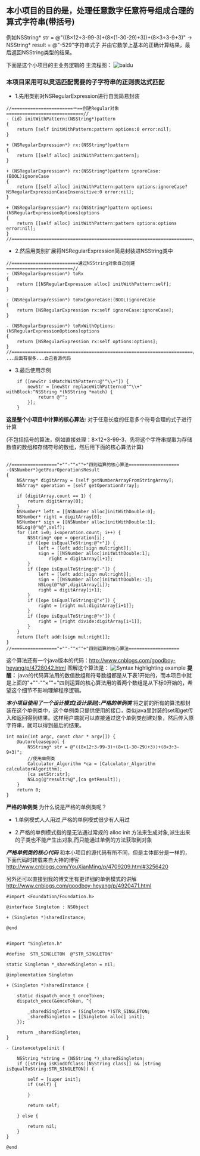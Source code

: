 ## 本小项目的目的是，处理任意数字任意符号组成合理的算式字符串(带括号)
例如NSString* str = @"((8×12÷3-99-3)+(8×(1-30-29)+3))+(8×3÷3-9+3)" -> NSString* result = @"-529"字符串式子
并由它数学上基本的正确计算结果，最后返回NSString类型的结果。

下面是这个小项目的主业务逻辑的 主流程图：
![baidu](http://images2015.cnblogs.com/blog/784420/201508/784420-20150830143019328-1320473262.png)

### 本项目采用可以灵活匹配需要的子字符串的正则表达式匹配

* 1.先用类别对NSRegularExpression进行自我简易封装

```
//=======================＝==创建Regular对象=============================//
- (id) initWithPattern:(NSString*)pattern
{
    return [self initWithPattern:pattern options:0 error:nil];
}

+ (NSRegularExpression*) rx:(NSString*)pattern
{
    return [[self alloc] initWithPattern:pattern];
}

+ (NSRegularExpression*) rx:(NSString*)pattern ignoreCase:(BOOL)ignoreCase
{
    return [[self alloc] initWithPattern:pattern options:ignoreCase?NSRegularExpressionCaseInsensitive:0 error:nil];
}

+ (NSRegularExpression*) rx:(NSString*)pattern options:(NSRegularExpressionOptions)options
{
    return [[self alloc] initWithPattern:pattern options:options error:nil];
}
//====================================================================//
```

* 2.然后用类别扩展将NSRegularExpression简易封装进NSString类中


```
//=========================通过NSString对象自己创建=========================//
- (NSRegularExpression*) toRx
{
    return [[NSRegularExpression alloc] initWithPattern:self];
}

- (NSRegularExpression*) toRxIgnoreCase:(BOOL)ignoreCase
{
    return [NSRegularExpression rx:self ignoreCase:ignoreCase];
}

- (NSRegularExpression*) toRxWithOptions:(NSRegularExpressionOptions)options
{
    return [NSRegularExpression rx:self options:options];
}
//====================================================================//
...后面有很多...自己看源代码
```

* 3.最后使用示例

```
    if ([newStr isMatchWithPattern:@"^\\+"]) {
        newStr = [newStr replaceWithPattern:@"^\\+" withBlock:^NSString *(NSString *match) {
            return @"";
        }];
    }
```


**这是整个小项目中计算的核心算法:**   对于任意长度的任意多个符号合理的式子进行计算

(不包括括号的算法，例如直接处理：8×12÷3-99-3，先将这个字符串提取为存储数值的数组和存储符号的数组，然后用下面的核心算法计算)

```

//================="+""-""×""÷"四则运算的核心算法===================
-(NSNumber*)getFourOperationsResult
{
    NSArray* digitArray = [self getNumberArrayFromStringArray];
    NSArray* operation = [self getOperationArray];
    
    if (digitArray.count == 1) {
        return digitArray[0];
    }
    NSNumber* left = [[NSNumber alloc]initWithDouble:0];
    NSNumber* right = digitArray[0];
    NSNumber* sign = [[NSNumber alloc]initWithDouble:1];
    NSLog(@"%@",self);
    for (int i=0; i<operation.count; i++) {
        NSString* ope = operation[i];
        if ([ope isEqualToString:@"+"]) {
            left = [left add:[sign mul:right]];
            sign = [[NSNumber alloc]initWithDouble:1];
                right = digitArray[i+1];
        }
        if ([ope isEqualToString:@"-"]) {
            left = [left add:[sign mul:right]];
            sign = [[NSNumber alloc]initWithDouble:-1];
            NSLog(@"%@",digitArray[i]);
            right = digitArray[i+1];
        }
        if ([ope isEqualToString:@"×"]) {
            right = [right mul:digitArray[i+1]];
        }
        if ([ope isEqualToString:@"÷"]) {
            right = [right divide:digitArray[i+1]];
        }
    }
    return [left add:[sign mul:right]];
}
//================="+""-""×""÷"四则运算的核心算法===================
```

这个算法还有一个java版本的代码：<http://www.cnblogs.com/goodboy-heyang/p/4728042.html>
图解这个算法是：
![Syntax highlighting example](http://images0.cnblogs.com/blog2015/784420/201508/131749287702597.png)
**提醒：**
java的代码算法用的数值数组和符号数组都是从下表1开始的，而本项目中就是上面的"+""-""×""÷"四则运算的核心算法用的着两个数组是从下标0开始的，希望这个细节不影响理解程序逻辑。

***本小项目使用了一个设计模式(设计原则):严格的单例类***
将之前的所有的算法都封装在这个单例类中，这个单例类只提供使用的接口，类似java里封装的set和get传入和返回得到结果。这样用户端就可以直接通过这个单例类创建对象，然后传入原字符串，就可以得到最后的结果。


```
int main(int argc, const char * argv[]) {
    @autoreleasepool {
        NSString* str = @"((8×12÷3-99-3)+(8×(1-30-29)+3))+(8×3÷3-9+3)";
        //使用单例类
        Calculator_Algorithm *ca = [Calculator_Algorithm calculatorAlgorithm];
        [ca setStr:str];
        NSLog(@"result:%@",[ca getResult]);
    }
    return 0;
}
```

**严格的单例类**
为什么说是严格的单例类呢？

*  1.单例模式人人用过,严格的单例模式很少有人用过

*  2.严格的单例模式指的是无法通过常规的 alloc init 方法来生成对象,派生出来的子类也不能产生出对象,而只能通过单例的方法获取到对象

  ***严格单例类的核心代码*** 和本小项目的源代码有所不同，但是主体部分是一样的，下面代码时转载来自大神的博客<http://www.cnblogs.com/YouXianMing/p/4709209.html#3256420>
  
  另外还可以直接到我的博文里有更详细的单例模式的讲解<http://www.cnblogs.com/goodboy-heyang/p/4920471.html>
  
```
#import <Foundation/Foundation.h>

@interface Singleton : NSObject

+ (Singleton *)sharedInstance;

@end
```

```

#import "Singleton.h"

#define  STR_SINGLETON  @"STR_SINGLETON"

static Singleton *_sharedSingleton = nil;

@implementation Singleton

+ (Singleton *)sharedInstance {

    static dispatch_once_t onceToken;
    dispatch_once(&onceToken, ^{
        
        _sharedSingleton = (Singleton *)STR_SINGLETON;
        _sharedSingleton = [[Singleton alloc] init];
    });

    return _sharedSingleton;
}

- (instancetype)init {
    
    NSString *string = (NSString *)_sharedSingleton;
    if ([string isKindOfClass:[NSString class]] && [string isEqualToString:STR_SINGLETON]) {
        
        self = [super init];
        if (self) {
            
        }
        
        return self;
        
    } else {
    
        return nil;
    }
}

@end
```